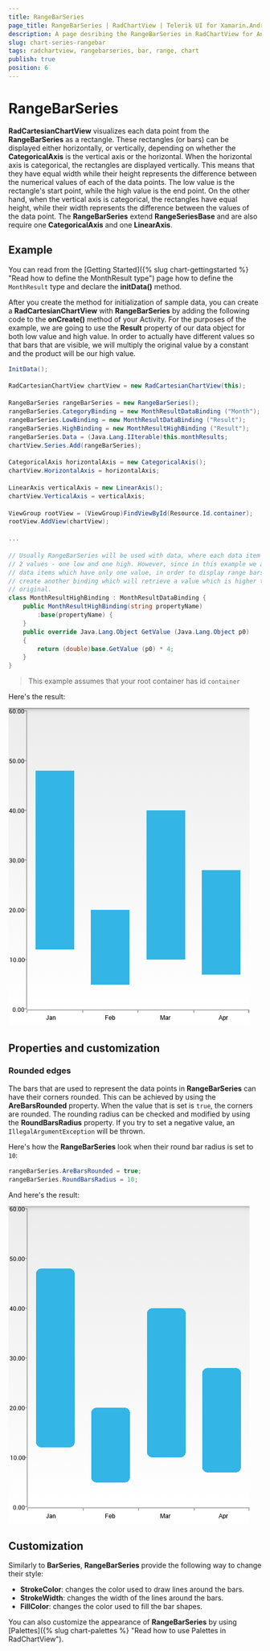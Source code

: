 ```yaml
---
title: RangeBarSeries
page_title: RangeBarSeries | RadChartView | Telerik UI for Xamarin.Android Documentation
description: A page desribing the RangeBarSeries in RadChartView for Android. This article explains the most important things you need to know before using RangeBarSeries.
slug: chart-series-rangebar
tags: radchartview, rangebarseries, bar, range, chart
publish: true
position: 6
---
```


# RangeBarSeries

**RadCartesianChartView** visualizes each data point from the **RangeBarSeries** as a rectangle. These rectangles (or bars) can be displayed either horizontally, or vertically, depending on whether the **CategoricalAxis** is the vertical axis or the horizontal. When the horizontal axis is categorical, the rectangles are displayed vertically. This means that they have equal width while their height represents the difference between the numerical values of each of the data points. The low value is the rectangle's start point, while the high value is the end point. On the other hand, when the vertical axis is categorical, the rectangles have equal height, while their width represents the difference between the values of the data point. The **RangeBarSeries** extend **RangeSeriesBase** and are also require one **CategoricalAxis** and one **LinearAxis**.

## Example

You can read from the [Getting Started]({% slug chart-gettingstarted %} "Read how to define the MonthResult type") page how to define the `MonthResult` type and declare the **initData()** method.

After you create the method for initialization of sample data, you can create a **RadCartesianChartView** with **RangeBarSeries** by adding the following code to the **onCreate()** method of your Activity. For the purposes of the example, we are going to use the **Result** property of our data object for both low value and high value. In order to actually have different values so that bars that are visible, we will multiply the original value by a constant and the product will be our high value.

```C#
InitData();

RadCartesianChartView chartView = new RadCartesianChartView(this);

RangeBarSeries rangeBarSeries = new RangeBarSeries();
rangeBarSeries.CategoryBinding = new MonthResultDataBinding ("Month");
rangeBarSeries.LowBinding = new MonthResultDataBinding ("Result");
rangeBarSeries.HighBinding = new MonthResultHighBinding ("Result");
rangeBarSeries.Data = (Java.Lang.IIterable)this.monthResults;
chartView.Series.Add(rangeBarSeries);

CategoricalAxis horizontalAxis = new CategoricalAxis();
chartView.HorizontalAxis = horizontalAxis;

LinearAxis verticalAxis = new LinearAxis();
chartView.VerticalAxis = verticalAxis;

ViewGroup rootView = (ViewGroup)FindViewById(Resource.Id.container);
rootView.AddView(chartView);

...

// Usually RangeBarSeries will be used with data, where each data item contains 
// 2 values - one low and one high. However, since in this example we are using 
// data items which have only one value, in order to display range bars, we can
// create another binding which will retrieve a value which is higher than the 
// original.
class MonthResultHighBinding : MonthResultDataBinding {
	public MonthResultHighBinding(string propertyName) 
		:base(propertyName)	{
	}
	public override Java.Lang.Object GetValue (Java.Lang.Object p0)
	{
		return (double)base.GetValue (p0) * 4;
	}
}
```

> This example assumes that your root container has id `container`

Here's the result:

![TelerikUI-Chart-Series-RangeBar](images/chart-series-rangebar-1.png "Demo of Cartesian chart with RangeBarSeries.")

## Properties and customization

### Rounded edges

The bars that are used to represent the data points in **RangeBarSeries** can have their corners rounded. This can be achieved by using the **AreBarsRounded** property. When the value that is set is `true`, the corners are rounded. The rounding radius can be checked and modified by using the **RoundBarsRadius** property. If you try to set a negative value, an `IllegalArgumentException` will be thrown. 

Here's how the **RangeBarSeries** look when their round bar radius is set to `10`:

```C#
rangeBarSeries.AreBarsRounded = true;
rangeBarSeries.RoundBarsRadius = 10;
```

And here's the result:

![TelerikUI-Chart-Series-RoundedRangeBars](images/chart-series-rangebar-2.png "Demo of Cartesian chart with RangeBarSeries with round corners.")

## Customization

Similarly to **BarSeries**, **RangeBarSeries** provide the following way to change their style:

* **StrokeColor**: changes the color used to draw lines around the bars.
* **StrokeWidth**: changes the width of the lines around the bars.
* **FillColor**: changes the color used to fill the bar shapes.

You can also customize the appearance of **RangeBarSeries** by using [Palettes]({% slug chart-palettes %} "Read how to use Palettes in RadChartView").
